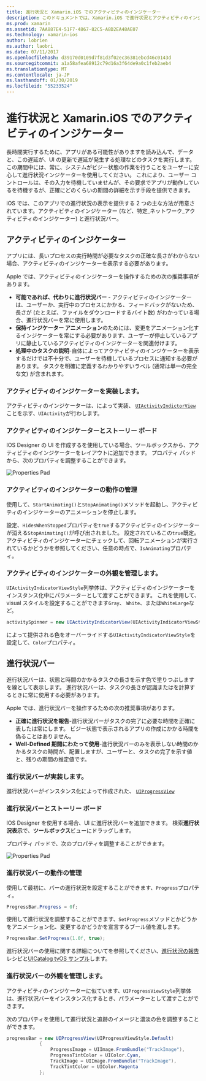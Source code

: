 ```yaml
---
title: 進行状況と Xamarin.iOS でのアクティビティのインジケーター
description: このドキュメントでは、Xamarin.iOS で進行状況とアクティビティのインジケーターを使用する方法について説明します。 これには、プログラムとストーリー ボードの両方に使用する方法について説明します。
ms.prod: xamarin
ms.assetid: 7AA887E4-51F7-4867-82C5-A8D2EA48AE07
ms.technology: xamarin-ios
author: lobrien
ms.author: laobri
ms.date: 07/11/2017
ms.openlocfilehash: d39170d0109d7f81d3f02ec36381ebcd46c0143d
ms.sourcegitcommit: a1a58afea68912c79d16a3f64de9a0c1feb2aeb4
ms.translationtype: MT
ms.contentlocale: ja-JP
ms.lasthandoff: 01/30/2019
ms.locfileid: "55233524"
---
```

# <a name="progress-and-activity-indicators-in-xamarinios"></a>進行状況と Xamarin.iOS でのアクティビティのインジケーター

長時間実行するために、アプリがある可能性がありますを読み込んで、データと、この遅延が、UI の更新で遅延が発生する処理などのタスクを実行します。 この期間中には、常に、システムがビジー状態の作業を行うことをユーザーに安心して進行状況インジケーターを使用してください。 これにより、ユーザー コントロールは、その入力を待機していませんが、その要求でアプリが動作しているを待機するが、正確にどのくらいの期間の詳細を示す手段を提供できます。

iOS では、このアプリでの進行状況の表示を提供する 2 つの主な方法が用意されています。アクティビティのインジケーター (など、特定_ネットワーク_アクティビティのインジケーター) と進行状況バー。

## <a name="activity-indicator"></a>アクティビティのインジケーター

アプリには、長いプロセスの実行時間が必要なタスクの正確な長さがわからない場合、アクティビティのインジケーターを表示する必要があります。

Apple では、アクティビティのインジケーターを操作するための次の推奨事項があります。

- **可能であれば、代わりに進行状況バー** - アクティビティのインジケーターは、ユーザーか、実行中のプロセスにかかる、フィードバックがないため、長さが (たとえば、ファイルをダウンロードするバイト数) がわかっている場合、進行状況バーを常に使用します。
- **保持インジケーター アニメーション**のためには、変更をアニメーション化するインジケーターを常にする必要があります、ユーザーが停止しているアプリに静止しているアクティビティのインジケーターを関連付けます。
- **処理中のタスクの説明**-自体によってアクティビティのインジケーターを表示するだけでは不十分で、ユーザーを待機しているプロセスに通知する必要があります。 タスクを明確に定義するわかりやすいラベル (通常は単一の完全な文) が含まれます。

### <a name="implementing-an-activity-indicator"></a>アクティビティのインジケーターを実装します。

アクティビティのインジケーターは、によって実装、 [ `UIActivityIndictorView` ](xref:UIKit.UIActivityIndicatorView)ことを示す、`UIActivity`が行わします。

### <a name="activity-indicators-and-storyboards"></a>アクティビティのインジケーターとストーリー ボード

IOS Designer の UI を作成するを使用している場合、ツールボックスから、アクティビティのインジケーターをレイアウトに追加できます。 プロパティ パッドから、次のプロパティを調整することができます。

![Properties Pad](progress-activity-indicator-images/progress-indicator1.png)

### <a name="managing-activity-indicator-behavior"></a>アクティビティのインジケーターの動作の管理

使用して、`StartAnimating()`と`StopAnimating()`メソッドを起動し、アクティビティのインジケーターのアニメーションを停止します。

設定、`HidesWhenStopped`プロパティを`true`するアクティビティのインジケーターが消える`StopAnimating()`が呼び出されました。 設定されているこの`true`既定。 アクティビティのインジケーターにチェックして、回転アニメーションが実行されているかどうかを参照してください、任意の時点で、`IsAnimating`プロパティ。 


### <a name="managing-activity-indicator-appearances"></a>アクティビティのインジケーターの外観を管理します。

`UIActivityIndicatorViewStyle`列挙体は、アクティビティのインジケーターをインスタンス化中にパラメーターとして渡すことができます。 これを使用して、visual スタイルを設定することができます`Gray`、 `White`、または`WhiteLarge`など。

```csharp
activitySpinner = new UIActivityIndicatorView(UIActivityIndicatorViewStyle.WhiteLarge);
```

によって提供される色をオーバーライドする`UIActivityIndicatorViewStyle`を設定して、`Color`プロパティ。

## <a name="progress-bar"></a>進行状況バー

進行状況バーは、状態と時間のかかるタスクの長さを示す色で塗りつぶしますを線として表示します。 進行状況バーは、タスクの長さが認識またはを計算するときに常に使用する必要があります。

Apple では、進行状況バーを操作するための次の推奨事項があります。

- **正確に進行状況を報告**-進行状況バーがタスクの完了に必要な時間を正確に表したは常にします。 ビジー状態で表示されるアプリの作成にかかる時間を偽ることはありません。
- **Well-Defined 期間にわたって使用**-進行状況バーのみを表示しない時間のかかるタスクの時間が、配置しますが、ユーザーと、タスクの完了を示す値と、残りの期間の推定値です。

### <a name="implementing-an-progress-bar"></a>進行状況バーが実装します。

進行状況バーがインスタンス化によって作成された、 [`UIProgressView`](xref:UIKit.UIProgressView)

### <a name="progress-bars-and-storyboards"></a>進行状況バーとストーリー ボード

IOS Designer を使用する場合、UI に進行状況バーを追加できます。 検索**進行状況表示**で、**ツールボックス**ビューにドラッグします。

プロパティ パッドで、次のプロパティを調整することができます。

![Properties Pad](progress-activity-indicator-images/progress-indicator3.png)


### <a name="managing-progress-bar-behavior"></a>進行状況バーの動作の管理

使用して最初に、バーの進行状況を設定することができます、`Progress`プロパティ。

```csharp
ProgressBar.Progress = 0f;
```

使用して進行状況を調整することができます、`SetProgress`メソッドとかどうかをアニメーション化、変更するかどうかを宣言するブール値を渡します。

```csharp
ProgressBar.SetProgress(1.0f, true);
```

進行状況バーの使用に関する詳細についてを参照してください、[進行状況の報告](https://github.com/xamarin/recipes/tree/master/Recipes/cross-platform/networking/download_progress)レシピと[UICatalog tvOS サンプル](https://developer.xamarin.com/samples/monotouch/tvos/UICatalog/)します。

### <a name="managing-progress-bar-appearance"></a>進行状況バーの外観を管理します。

アクティビティのインジケーターに似ています、`UIProgressViewStyle`列挙体は、進行状況バーをインスタンス化するとき、パラメーターとして渡すことができます。

次のプロパティを使用して進行状況と追跡のイメージと濃淡の色を調整することができます。

```csharp
progressBar = new UIProgressView(UIProgressViewStyle.Default)
            {
                ProgressImage = UIImage.FromBundle("TrackImage"),
                ProgressTintColor = UIColor.Cyan,
                TrackImage = UIImage.FromBundle("TrackImage"),
                TrackTintColor = UIColor.Magenta
            }; 
```



